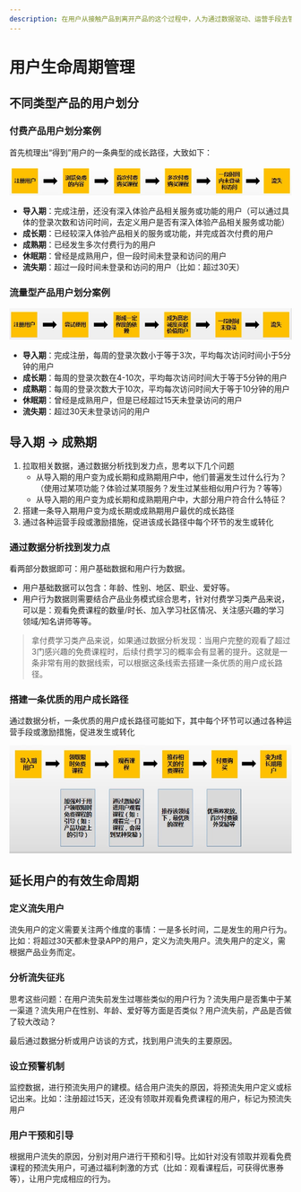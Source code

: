 ```yaml
---
description: 在用户从接触产品到离开产品的这个过程中，人为通过数据驱动、运营手段去管理和提升用户价值。
---
```


# 用户生命周期管理

## 不同类型产品的用户划分

### 付费产品用户划分案例

首先梳理出“得到”用户的一条典型的成长路径，大致如下：

![](../.gitbook/assets/image%20%2817%29.png)

* **导入期**：完成注册，还没有深入体验产品相关服务或功能的用户（可以通过具体的登录次数和访问时间，去定义用户是否有深入体验产品相关服务或功能）
* **成长期**：已经较深入体验产品相关的服务或功能，并完成首次付费的用户
* **成熟期**：已经发生多次付费行为的用户
* **休眠期**：曾经是成熟用户，但一段时间未登录和访问的用户
* **流失期**：超过一段时间未登录和访问的用户（比如：超过30天）

### 流量型产品用户划分案例

![](../.gitbook/assets/image%20%2819%29.png)

* **导入期**：完成注册，每周的登录次数小于等于3次，平均每次访问时间小于5分钟的用户
* **成长期**：每周的登录次数在4-10次，平均每次访问时间大于等于5分钟的用户
* **成熟期**：每周的登录次数大于10次，平均每次访问时间大于等于10分钟的用户
* **休眠期**：曾经是成熟用户，但是已经超过15天未登录访问的用户
* **流失期**：超过30天未登录访问的用户

## **导入期 -&gt; 成熟期**

1. 拉取相关数据，通过数据分析找到发力点，思考以下几个问题
   * 从导入期的用户变为成长期和成熟期用户中，他们普遍发生过什么行为？（使用过某项功能？体验过某项服务？发生过某些相似用户行为？等等）
   * 从导入期的用户变为成长期和成熟期用户中，大部分用户符合什么特征？
2. 搭建一条导入期用户变为成长期或成熟期用户最优的成长路径
3. 通过各种运营手段或激励措施，促进该成长路径中每个环节的发生或转化

### 通过数据分析找到发力点

看两部分数据即可：用户基础数据和用户行为数据。

* 用户基础数据可以包含：年龄、性别、地区、职业、爱好等。
* 用户行为数据则需要结合产品业务模式综合思考，针对付费学习类产品来说，可以是：观看免费课程的数量/时长、加入学习社区情况、关注感兴趣的学习领域/知名讲师等等。

> 拿付费学习类产品来说，如果通过数据分析发现：当用户完整的观看了超过3门感兴趣的免费课程时，后续付费学习的概率会有显著的提升。这就是一条非常有用的数据线索，可以根据这条线索去搭建一条优质的用户成长路径。

###  **搭建一条优质的用户成长路径**

通过数据分析，一条优质的用户成长路径可能如下，其中每个环节可以通过各种运营手段或激励措施，促进发生或转化

![](../.gitbook/assets/image.png)

##  **延长用户的有效生命周期**

### 定义流失用户

流失用户的定义需要关注两个维度的事情：一是多长时间，二是发生的用户行为。比如：将超过30天都未登录APP的用户，定义为流失用户。流失用户的定义，需根据产品业务而定。

### 分析流失征兆

思考这些问题：在用户流失前发生过哪些类似的用户行为？流失用户是否集中于某一渠道？流失用户在性别、年龄、爱好等方面是否类似？用户流失前，产品是否做了较大改动？

最后通过数据分析或用户访谈的方式，找到用户流失的主要原因。

### 设立预警机制

监控数据，进行预流失用户的建模。结合用户流失的原因，将预流失用户定义或标记出来。比如：注册超过15天，还没有领取并观看免费课程的用户，标记为预流失用户

### 用户干预和引导

根据用户流失的原因，分别对用户进行干预和引导。比如针对没有领取并观看免费课程的预流失用户，可通过福利刺激的方式（比如：观看课程后，可获得优惠券等），让用户完成相应的行为。

